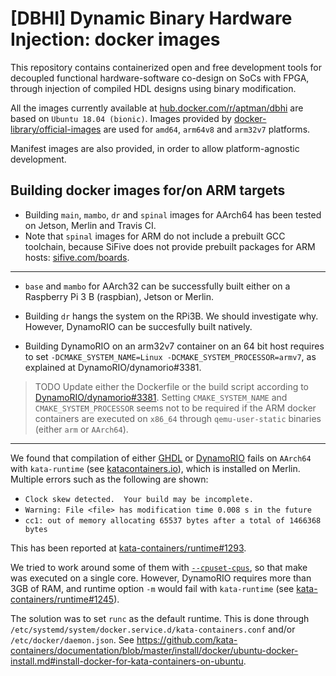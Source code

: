 # [DBHI] Dynamic Binary Hardware Injection: docker images

This repository contains containerized open and free development tools for decoupled functional hardware-software co-design on SoCs with FPGA, through injection of compiled HDL designs using binary modification.

All the images currently available at [hub.docker.com/r/aptman/dbhi](https://hub.docker.com/r/aptman/dbhi/) are based on `Ubuntu 18.04 (bionic)`. Images provided by [docker-library/official-images](https://github.com/docker-library/official-images#architectures-other-than-amd64) are used for `amd64`, `arm64v8` and `arm32v7` platforms.

Manifest images are also provided, in order to allow platform-agnostic development.

## Building docker images for/on ARM targets

- Building `main`, `mambo`, `dr` and `spinal` images for AArch64 has been tested on Jetson, Merlin and Travis CI.
- Note that `spinal` images for ARM do not include a prebuilt GCC toolchain, because SiFive does not provide prebuilt packages for ARM hosts: [sifive.com/boards](https://www.sifive.com/boards/).

---

- `base` and `mambo` for AArch32 can be successfully built either on a Raspberry Pi 3 B (raspbian), Jetson or Merlin.
- Building `dr` hangs the system on the RPi3B. We should investigate why. However, DynamoRIO can be succesfully built natively.

- Building DynamoRIO on an arm32v7 container on an 64 bit host requires to set `-DCMAKE_SYSTEM_NAME=Linux -DCMAKE_SYSTEM_PROCESSOR=armv7`, as explained at DynamoRIO/dynamorio#3381.

> TODO Update either the Dockerfile or the build script according to [DynamoRIO/dynamorio#3381](https://github.com/DynamoRIO/dynamorio/issues/3381#issuecomment-468541604).
> Setting `CMAKE_SYSTEM_NAME` and `CMAKE_SYSTEM_PROCESSOR` seems not to be required if the ARM docker containers are executed on `x86_64` through `qemu-user-static` binaries (either `arm` or `AArch64`).

---

We found that compilation of either [GHDL](https://github.com/ghdl/ghdl/) or [DynamoRIO](https://github.com/DynamoRIO/dynamorio) fails on `AArch64` with `kata-runtime` (see [katacontainers.io](https://katacontainers.io/)), which is installed on Merlin. Multiple errors such as the following are shown:

- `Clock skew detected.  Your build may be incomplete.`
- `Warning: File <file> has modification time 0.008 s in the future`
- `cc1: out of memory allocating 65537 bytes after a total of 1466368 bytes`

This has been reported at [kata-containers/runtime#1293](https://github.com/kata-containers/runtime/issues/1293).

We tried to work around some of them with [`--cpuset-cpus`](https://docs.docker.com/v17.09/engine/admin/resource_constraints/#cpu), so that make was executed on a single core. However, DynamoRIO requires more than 3GB of RAM, and runtime option `-m` would fail with `kata-runtime` (see [kata-containers/runtime#1245](https://github.com/kata-containers/runtime/issues/1245)).

The solution was to set `runc` as the default runtime. This is done through `/etc/systemd/system/docker.service.d/kata-containers.conf` and/or `/etc/docker/daemon.json`. See https://github.com/kata-containers/documentation/blob/master/install/docker/ubuntu-docker-install.md#install-docker-for-kata-containers-on-ubuntu.
